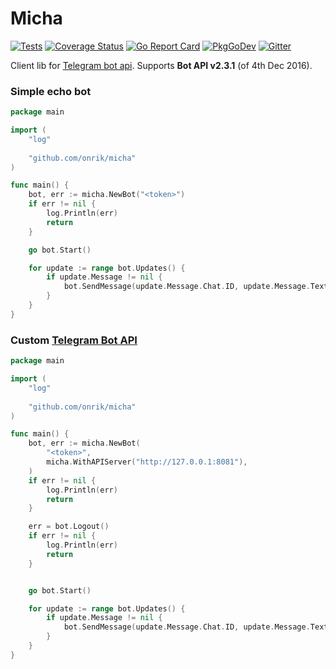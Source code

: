 # Micha

[![Tests](https://github.com/onrik/micha/workflows/Tests/badge.svg)](https://github.com/onrik/micha/actions)
[![Coverage Status](https://coveralls.io/repos/github/onrik/micha/badge.svg?branch=master)](https://coveralls.io/github/onrik/micha?branch=master)
[![Go Report Card](https://goreportcard.com/badge/github.com/onrik/micha)](https://goreportcard.com/report/github.com/onrik/micha)
[![PkgGoDev](https://pkg.go.dev/badge/github.com/onrik/micha)](https://pkg.go.dev/github.com/onrik/micha)
[![Gitter](https://badges.gitter.im/onrik/micha.svg)](https://gitter.im/onrik/micha)

Client lib for [Telegram bot api](https://core.telegram.org/bots/api). Supports **Bot API v2.3.1** (of 4th Dec 2016).

### Simple echo bot
```go
package main

import (
    "log"
	
    "github.com/onrik/micha"
)

func main() {
    bot, err := micha.NewBot("<token>")
    if err != nil {
        log.Println(err)
        return
    }

    go bot.Start()

    for update := range bot.Updates() {
        if update.Message != nil {
            bot.SendMessage(update.Message.Chat.ID, update.Message.Text, nil)
        }
    }
}

```


### Custom [Telegram Bot API](https://github.com/tdlib/telegram-bot-api)
```go
package main

import (
    "log"
	
    "github.com/onrik/micha"
)

func main() {
    bot, err := micha.NewBot(
        "<token>",
        micha.WithAPIServer("http://127.0.0.1:8081"),
    )
    if err != nil {
        log.Println(err)
        return
    }

    err = bot.Logout()
    if err != nil {
        log.Println(err)
        return
    }


    go bot.Start()

    for update := range bot.Updates() {
        if update.Message != nil {
            bot.SendMessage(update.Message.Chat.ID, update.Message.Text, nil)
        }
    }
}

```